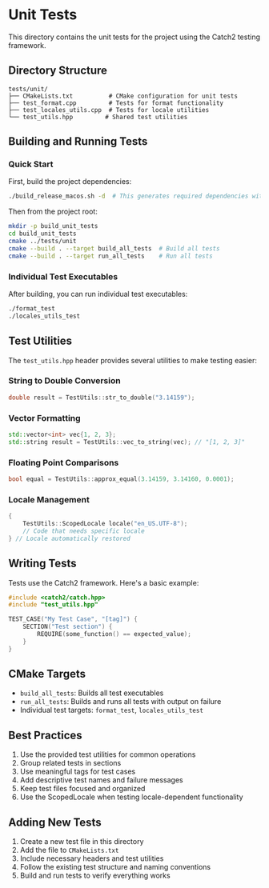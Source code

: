 # Unit Tests

This directory contains the unit tests for the project using the Catch2 testing framework.

## Directory Structure

```
tests/unit/
├── CMakeLists.txt          # CMake configuration for unit tests
├── test_format.cpp         # Tests for format functionality
├── test_locales_utils.cpp  # Tests for locale utilities
└── test_utils.hpp         # Shared test utilities
```

## Building and Running Tests

### Quick Start

First, build the project dependencies:
```bash
./build_release_macos.sh -d  # This generates required dependencies without building the main project
```

Then from the project root:
```bash
mkdir -p build_unit_tests
cd build_unit_tests
cmake ../tests/unit
cmake --build . --target build_all_tests  # Build all tests
cmake --build . --target run_all_tests    # Run all tests
```

### Individual Test Executables

After building, you can run individual test executables:
```bash
./format_test
./locales_utils_test
```

## Test Utilities

The `test_utils.hpp` header provides several utilities to make testing easier:

### String to Double Conversion
```cpp
double result = TestUtils::str_to_double("3.14159");
```

### Vector Formatting
```cpp
std::vector<int> vec{1, 2, 3};
std::string result = TestUtils::vec_to_string(vec); // "[1, 2, 3]"
```

### Floating Point Comparisons
```cpp
bool equal = TestUtils::approx_equal(3.14159, 3.14160, 0.0001);
```

### Locale Management
```cpp
{
    TestUtils::ScopedLocale locale("en_US.UTF-8");
    // Code that needs specific locale
} // Locale automatically restored
```

## Writing Tests

Tests use the Catch2 framework. Here's a basic example:

```cpp
#include <catch2/catch.hpp>
#include "test_utils.hpp"

TEST_CASE("My Test Case", "[tag]") {
    SECTION("Test section") {
        REQUIRE(some_function() == expected_value);
    }
}
```

## CMake Targets

- `build_all_tests`: Builds all test executables
- `run_all_tests`: Builds and runs all tests with output on failure
- Individual test targets: `format_test`, `locales_utils_test`

## Best Practices

1. Use the provided test utilities for common operations
2. Group related tests in sections
3. Use meaningful tags for test cases
4. Add descriptive test names and failure messages
5. Keep test files focused and organized
6. Use the ScopedLocale when testing locale-dependent functionality

## Adding New Tests

1. Create a new test file in this directory
2. Add the file to `CMakeLists.txt`
3. Include necessary headers and test utilities
4. Follow the existing test structure and naming conventions
5. Build and run tests to verify everything works